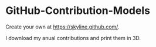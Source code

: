 # GitHub-Contribution-Models

Create your own at https://skyline.github.com/.

I download my anual contributions and print them in 3D.
